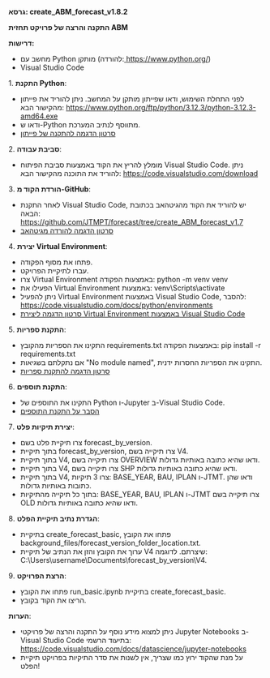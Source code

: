 **גרסא: create_ABM_forecast_v1.8.2**


 **התקנה והרצה של פרויקט תחזית ABM**

**דרישות:**

- מחשב עם Python מותקן (להורדה:[ ](https://www.python.org/)<https://www.python.org/>)
- Visual Studio Code

1\. **התקנת Python**:

- לפני התחלת השימוש, ודאו שפייתון מותקן על המחשב. ניתן להוריד את פייתון מהקישור הבא: <https://www.python.org/ftp/python/3.12.3/python-3.12.3-amd64.exe>
- ודאו ש-Python מתווסף לנתיב המערכת.
- <a href="https://www.youtube.com/watch?v=m9I-YpOjXVQ" target="_blank">סרטון הדגמה להתקנה של פייתון</a>

2\. **סביבת עבודה**:

- מומלץ להריץ את הקוד באמצעות סביבת הפיתוח Visual Studio Code. ניתן להוריד את התוכנה מהקישור הבא: <https://code.visualstudio.com/download>

3\. **הורדת הקוד מ-GitHub**:

- לאחר התקנת Visual Studio Code, יש להוריד את הקוד מהגיטהאב בכתובת הבאה: <https://github.com/JTMPT/forecast/tree/create_ABM_forecast_v1.7>
- <a href="https://www.youtube.com/watch?v=1a1NDCN8Jog" target="_blank">סרטון הדגמה להורדה מגיטהאב</a>

4\. **יצירת Virtual Environment**:

- פתחו את מסוף הפקודה.
- עברו לתיקיית הפרויקט.
- צרו Virtual Environment באמצעות הפקודה: python -m venv venv
- הפעילו את Virtual Environment באמצעות: venv\Scripts\activate
- ניתן להפעיל Virtual Environment באמצעות Visual Studio Code, להסבר: <https://code.visualstudio.com/docs/python/environments>
- <a href="https://www.youtube.com/watch?v=GZbeL5AcTgw" target="_blank">סרטון הדגמה ליצירת Virtual Environment באמצעות Visual Studio Code</a>

5\. **התקנת ספריות**:

- התקינו את הספריות מהקובץ requirements.txt באמצעות הפקודה: pip install -r requirements.txt
- אם נתקלתם בשגיאות "No module named", התקינו את הספריות החסרות ידנית.
- <a href="https://www.youtube.com/watch?v=2hojzuyddaA" target="_blank">סרטון הדגמה להתקנת ספריות</a>

6\. **התקנת תוספים**:

- התקינו את התוספים של Python ו-Jupyter ב-Visual Studio Code.
- <a href="https://marketplace.visualstudio.com/items?itemName=ms-python.python" target="_blank">הסבר על התקנת התוספים</a>

7\. **יצירת תיקיות פלט**:

- צרו תיקיית פלט בשם forecast_by_version.
- בתוך תיקיית forecast_by_version, צרו תיקייה בשם V4.
- בתוך תיקיית V4, צרו תיקייה בשם OVERVIEW ודאו שהיא כתובה באותיות גדולות.
- בתוך תיקיית V4, צרו תיקייה בשם SHP ודאו שהיא כתובה באותיות גדולות.
- בתוך תיקיית V4, צרו 3 תיקיות: BASE_YEAR, BAU, IPLAN ו-JTMT. ודאו שהן כתובות באותיות גדולות.
- בתוך כל תיקייה מהתיקיות: BASE_YEAR, BAU, IPLAN ו-JTMT צרו תיקייה בשם OLD ודאו שהיא כתובה באותיות גדולות.

8\. **הגדרת נתיב תיקיית הפלט**:

- בתיקיית create_forecast_basic, פתחו את הקובץ background_files/forecast_version_folder_location.txt.
- ערוך את הקובץ והזן את הנתיב של תיקיית V4 שיצרתם. לדוגמה: C:\Users\username\Documents\forecast_by_version\V4.

9\. **הרצת הפרויקט**:

- פתחו את הקובץ run_basic.ipynb בתיקיית create_forecast_basic.
- הריצו את הקוד בקובץ.

**הערות**:

- ניתן למצוא מידע נוסף על התקנה והרצה של פרויקטי Jupyter Notebooks ב-Visual Studio Code בתיעוד הרשמי: <https://code.visualstudio.com/docs/datascience/jupyter-notebooks>
- על מנת שהקוד ירוץ כמו שצריך, אין לשנות את סדר התיקיות בפרויקט תיקיית הפלט!
